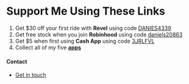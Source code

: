 # Support Me Using These Links
1. Get $30 off your first ride with **Revel** using code [DANIES4339](http://app.gorevel.com/redeem-code/DANIES4339)
2. Get free stock when you join **Robinhood** using code [daniels20863](https://join.robinhood.com/daniels20863)
3. Get $5 when first using **Cash App** using code [3JRLFVL](https://cash.app/app/3JRLFVL)
4. Collect all of my five **[apps](https://apps.apple.com/us/developer/daniel-springer/id1402417666)**

#### Contact
- [Get in touch](https://docs.google.com/forms/d/e/1FAIpQLSer21aRP8VWdepd9tBP8HmR5MH2-rOBfRq34GLQ-FwglpfRdg/viewform)